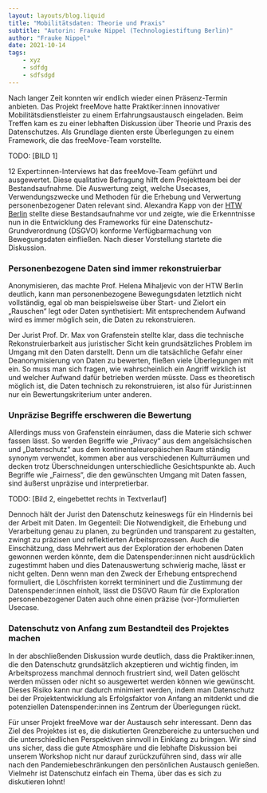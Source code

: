 ```yaml
---
layout: layouts/blog.liquid
title: "Mobilitätsdaten: Theorie und Praxis"
subtitle: "Autorin: Frauke Nippel (Technologiestiftung Berlin)"
author: "Frauke Nippel"
date: 2021-10-14
tags: 
    - xyz
    - sdfdg
    - sdfsdgd
---
```


Nach langer Zeit konnten wir endlich wieder einen Präsenz-Termin anbieten. Das Projekt freeMove hatte Praktiker:innen innovativer Mobilitätsdienstleister zu einem Erfahrungsaustausch eingeladen. Beim Treffen kam es zu einer lebhaften Diskussion über Theorie und Praxis des Datenschutzes. Als Grundlage dienten erste Überlegungen zu einem Framework, die das freeMove-Team vorstellte.

TODO: [BILD 1]

12 Expert:innen-Interviews hat das freeMove-Team geführt und ausgewertet. Diese qualitative Befragung hilft dem Projektteam bei der Bestandsaufnahme. Die Auswertung zeigt, welche Usecases, Verwendungszwecke und Methoden für die Erhebung und Verwertung personenbezogener Daten relevant sind. Alexandra Kapp von der [HTW Berlin](https://www.htw-berlin.de/) stellte diese Bestandsaufnahme vor und zeigte, wie die Erkenntnisse nun in die Entwicklung des Frameworks für eine Datenschutz-Grundverordnung (DSGVO) konforme Verfügbarmachung von Bewegungsdaten einfließen.
Nach dieser Vorstellung startete die Diskussion.

### Personenbezogene Daten sind immer rekonstruierbar

Anonymisieren, das machte Prof. Helena Mihaljevic von der HTW Berlin deutlich, kann man personenbezogene Bewegungsdaten letztlich nicht vollständig, egal ob man beispielsweise über Start- und Zielort ein „Rauschen“ legt oder Daten synthetisiert: Mit entsprechendem Aufwand wird es immer möglich sein, die Daten zu rekonstruieren.

Der Jurist Prof. Dr. Max von Grafenstein stellte klar, dass die technische Rekonstruierbarkeit aus juristischer Sicht kein grundsätzliches Problem im Umgang mit den Daten darstellt. Denn um die tatsächliche Gefahr einer Deanonymisierung von Daten zu bewerten, fließen viele Überlegungen mit ein. So muss man sich fragen, wie wahrscheinlich ein Angriff wirklich ist und welcher Aufwand dafür betrieben werden müsste. Dass es theoretisch möglich ist, die Daten technisch zu rekonstruieren, ist also für Jurist:innen nur ein Bewertungskriterium unter anderen.

### Unpräzise Begriffe erschweren die Bewertung

Allerdings muss von Grafenstein einräumen, dass die Materie sich schwer fassen lässt. So werden Begriffe wie „Privacy“ aus dem angelsächsischen und „Datenschutz“ aus dem kontinentaleuropäischen Raum ständig synonym verwendet, kommen aber aus verschiedenen Kulturräumen und decken trotz Überschneidungen unterschiedliche Gesichtspunkte ab. Auch Begriffe wie „Fairness“, die den gewünschten Umgang mit Daten fassen, sind äußerst unpräzise und interpretierbar.

TODO: [Bild 2, eingebettet rechts in Textverlauf]

Dennoch hält der Jurist den Datenschutz keineswegs für ein Hindernis bei der Arbeit mit Daten. Im Gegenteil: Die Notwendigkeit, die Erhebung und Verarbeitung genau zu planen, zu begründen und transparent zu gestalten, zwingt zu präzisen und reflektierten Arbeitsprozessen. Auch die Einschätzung, dass Mehrwert aus der Exploration der erhobenen Daten gewonnen werden könnte, dem die Datenspender:innen nicht ausdrücklich zugestimmt haben und dies Datenauswertung schwierig mache, lässt er nicht gelten. Denn wenn man den Zweck der Erhebung entsprechend formuliert, die Löschfristen korrekt termininert und die Zustimmung der Datenspender:innen einholt, lässt die DSGVO Raum für die Exploration personenbezogener Daten auch ohne einen präzise (vor-)formulierten Usecase.

### Datenschutz von Anfang zum Bestandteil des Projektes machen

In der abschließenden Diskussion wurde deutlich, dass die Praktiker:innen, die den Datenschutz grundsätzlich akzeptieren und wichtig finden, im Arbeitsprozess manchmal dennoch frustriert sind, weil Daten gelöscht werden müssen oder nicht so ausgewertet werden können wie gewünscht. Dieses Risiko kann nur dadurch minimiert werden, indem man Datenschutz bei der Projektentwicklung als Erfolgsfaktor von Anfang an mitdenkt und die potenziellen Datenspender:innen ins Zentrum der Überlegungen rückt.

Für unser Projekt freeMove war der Austausch sehr interessant. Denn das Ziel des Projektes ist es, die diskutierten Grenzbereiche zu untersuchen und die unterschiedlichen Perspektiven sinnvoll in Einklang zu bringen. Wir sind uns sicher, dass die gute Atmosphäre und die lebhafte Diskussion bei unserem Workshop nicht nur darauf zurückzuführen sind, dass wir alle nach den Pandemiebeschränkungen den persönlichen Austausch genießen. Vielmehr ist Datenschutz einfach ein Thema, über das es sich zu diskutieren lohnt!